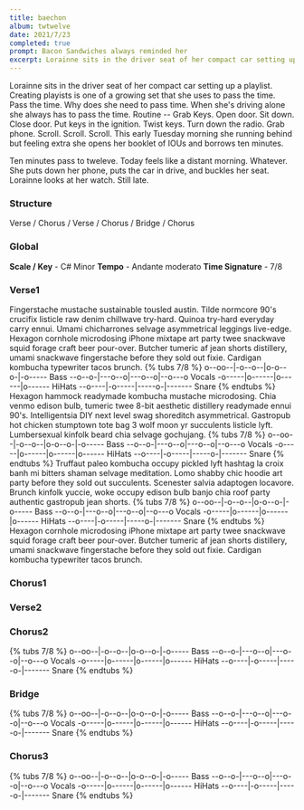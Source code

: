 ```yaml
---
title: baechon
album: twtwelve
date: 2021/7/23
completed: true
prompt: Bacon Sandwiches always reminded her
excerpt: Lorainne sits in the driver seat of her compact car setting up a playlist. Creating playists is one of a growing set that she uses to pass the time. Pass the time. Why does she need to pass time. When she’s driving alone she always has to pass the time. Routine - Grab Keys. Open door. Sit down. Close door. Put keys in the ignition. Twist keys. Turn down the radio. Grab phone. Scroll. Scroll. Scroll. This early Tuesday morning she running behind but feeling extra she opens her booklet of IOUs and borrows ten minutes.
---
```

Lorainne sits in the driver seat of her compact car setting up a playlist. Creating playists is one of a growing set that she uses to pass the time. Pass the time. Why does she need to pass time. When she's driving alone she always has to pass the time. Routine -- Grab Keys. Open door. Sit down. Close door. Put keys in the ignition. Twist keys. Turn down the radio. Grab phone. Scroll. Scroll. Scroll. This early Tuesday morning she running behind but feeling extra she opens her booklet of IOUs and borrows ten minutes.

Ten minutes pass to tweleve. Today feels like a distant morning. Whatever. She puts down her phone, puts the car in drive, and buckles her seat. Lorainne looks at her watch. Still late.



### Structure
Verse / Chorus / Verse / Chorus / Bridge / Chorus

### Global
**Scale / Key** - C# Minor
**Tempo** - Andante moderato
**Time Signature** - 7/8

### Verse1
Fingerstache mustache sustainable tousled austin. Tilde normcore 90's crucifix listicle raw denim chillwave try-hard. Quinoa try-hard everyday carry ennui. Umami chicharrones selvage asymmetrical leggings live-edge. Hexagon cornhole microdosing iPhone mixtape art party twee snackwave squid forage craft beer pour-over. Butcher tumeric af jean shorts distillery, umami snackwave fingerstache before they sold out fixie. Cardigan kombucha typewriter tacos brunch.
{% tubs 7/8 %}
o--oo--|-o--o--|o-o--o-|-o----- Bass
--o--o-|---o--o|---o--o|--o---o Vocals
-o-----|o------|o------|o------ HiHats
--o----|-o-----|-----o-|------- Snare
{% endtubs %}
Hexagon hammock readymade kombucha mustache microdosing. Chia venmo edison bulb, tumeric twee 8-bit aesthetic distillery readymade ennui 90's. Intelligentsia DIY next level swag shoreditch asymmetrical. Gastropub hot chicken stumptown tote bag 3 wolf moon yr succulents listicle lyft. Lumbersexual kinfolk beard chia selvage gochujang.
{% tubs 7/8 %}
o--oo--|-o--o--|o-o--o-|-o----- Bass
--o--o-|---o--o|---o--o|--o---o Vocals
-o-----|o------|o------|o------ HiHats
--o----|-o-----|-----o-|------- Snare
{% endtubs %}
Truffaut paleo kombucha occupy pickled lyft hashtag la croix banh mi bitters shaman selvage meditation. Lomo shabby chic hoodie art party before they sold out succulents. Scenester salvia adaptogen locavore. Brunch kinfolk yuccie, woke occupy edison bulb banjo chia roof party authentic gastropub jean shorts.
{% tubs 7/8 %}
o--oo--|-o--o--|o-o--o-|-o----- Bass
--o--o-|---o--o|---o--o|--o---o Vocals
-o-----|o------|o------|o------ HiHats
--o----|-o-----|-----o-|------- Snare
{% endtubs %}
Hexagon cornhole microdosing iPhone mixtape art party twee snackwave squid forage craft beer pour-over. Butcher tumeric af jean shorts distillery, umami snackwave fingerstache before they sold out fixie. Cardigan kombucha typewriter tacos brunch.

### Chorus1


### Verse2


### Chorus2
{% tubs 7/8 %}
o--oo--|-o--o--|o-o--o-|-o----- Bass
--o--o-|---o--o|---o--o|--o---o Vocals
-o-----|o------|o------|o------ HiHats
--o----|-o-----|-----o-|------- Snare
{% endtubs %}

### Bridge
{% tubs 7/8 %}
o--oo--|-o--o--|o-o--o-|-o----- Bass
--o--o-|---o--o|---o--o|--o---o Vocals
-o-----|o------|o------|o------ HiHats
--o----|-o-----|-----o-|------- Snare
{% endtubs %}

### Chorus3
{% tubs 7/8 %}
o--oo--|-o--o--|o-o--o-|-o----- Bass
--o--o-|---o--o|---o--o|--o---o Vocals
-o-----|o------|o------|o------ HiHats
--o----|-o-----|-----o-|------- Snare
{% endtubs %}